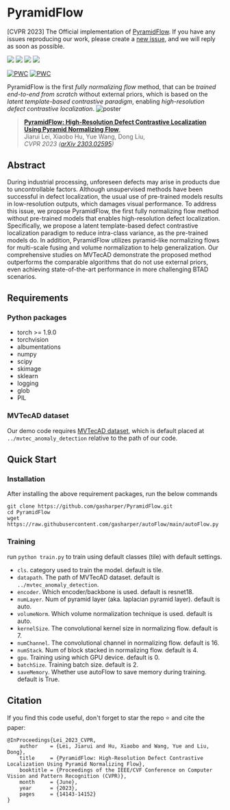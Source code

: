 # PyramidFlow
[CVPR 2023] The Official implementation of [PyramidFlow](https://github.com/gasharper/PyramidFlow). If you have any issues reproducing our work, please create a [new issue](https://github.com/gasharper/PyramidFlow/issues/new), and we will reply as soon as possible.

[![](https://img.shields.io/badge/🧡-ProjectPage-red.svg)](https://gasharper.github.io/PyramidFlowWeb/)
[![](https://img.shields.io/badge/💛-Video-yellow.svg)](https://youtu.be/XdyWp23_bU0)
[![](https://img.shields.io/badge/💜-Paper-purple.svg)](https://arxiv.org/pdf/2303.02595.pdf)
[![](https://img.shields.io/badge/💙-Framework-blue.svg)](https://github.com/gasharper/autoFlow)

[![PWC](https://img.shields.io/endpoint.svg?url=https://paperswithcode.com/badge/pyramidflow-high-resolution-defect/anomaly-detection-on-mvtec-ad)](https://paperswithcode.com/sota/anomaly-detection-on-mvtec-ad?p=pyramidflow-high-resolution-defect)
[![PWC](https://img.shields.io/endpoint.svg?url=https://paperswithcode.com/badge/pyramidflow-high-resolution-defect/anomaly-detection-on-btad)](https://paperswithcode.com/sota/anomaly-detection-on-btad?p=pyramidflow-high-resolution-defect)

PyramidFlow is the first *fully normalizing flow* method, that can be *trained end-to-end from scratch* without external priors, which is based on the *latent template-based contrastive paradigm*, enabling *high-resolution defect contrastive localization*.
![poster](https://gasharper.github.io/PyramidFlowWeb/static/images/poster.png)

> [**PyramidFlow: High-Resolution Defect Contrastive Localization Using Pyramid Normalizing Flow**](http://openaccess.thecvf.com/content/CVPR2023/html/Lei_PyramidFlow_High-Resolution_Defect_Contrastive_Localization_Using_Pyramid_Normalizing_Flow_CVPR_2023_paper.html),            
> Jiarui Lei, Xiaobo Hu, Yue Wang, Dong Liu,      
> *CVPR 2023 ([arXiv 2303.02595](https://arxiv.org/abs/2303.02595))*
## Abstract
During industrial processing, unforeseen defects may arise in products due to uncontrollable factors. Although unsupervised methods have been successful in defect localization, the usual use of pre-trained models results in low-resolution outputs, which damages visual performance. To address this issue, we propose PyramidFlow, the first fully normalizing flow method without pre-trained models that enables high-resolution defect localization. Specifically, we propose a latent template-based defect contrastive localization paradigm to reduce intra-class variance, as the pre-trained models do. In addition, PyramidFlow utilizes pyramid-like normalizing flows for multi-scale fusing and volume normalization to help generalization. Our comprehensive studies on MVTecAD demonstrate the proposed method outperforms the comparable algorithms that do not use external priors, even achieving state-of-the-art performance in more challenging BTAD scenarios.


## Requirements
### Python packages
- torch >= 1.9.0
- torchvision
- albumentations
- numpy
- scipy
- skimage
- sklearn
- logging
- glob
- PIL
### MVTecAD dataset
Our demo code requires [MVTecAD dataset](https://www.mvtec.com/company/research/datasets/mvtec-ad), which is default placed at `../mvtec_anomaly_detection` relative to the path of our code.

## Quick Start
### Installation
After installing the above requirement packages, run the below commands
```shell
git clone https://github.com/gasharper/PyramidFlow.git
cd PyramidFlow
wget https://raw.githubusercontent.com/gasharper/autoFlow/main/autoFlow.py
```

### Training
run `python train.py` to train using default classes (tile) with default settings.
- `cls`. category used to train the model. default is tile.
- `datapath`. The path of MVTecAD dataset. default is `../mvtec_anomaly_detection`. 
- `encoder`. Which encoder/backbone is used. default is resnet18.
- `numLayer`. Num of pyramid layer (aka. laplacian pyramid layer). default is auto.
- `volumeNorm`. Which volume normalization technique is used. default is auto.
- `kernelSize`. The convolutional kernel size in normalizing flow. default is 7.
- `numChannel`. The convolutional channel in normalizing flow. default is 16.
- `numStack`. Num of block stacked in normalizing flow. default is 4.
- `gpu`. Training using which GPU device. default is 0.
- `batchSize`. Training batch size. default is 2.
- `saveMemory`. Whether use autoFlow to save memory during training. default is True.


## Citation
If you find this code useful, don't forget to star the repo ⭐ and cite the paper:
```
@InProceedings{Lei_2023_CVPR,
    author    = {Lei, Jiarui and Hu, Xiaobo and Wang, Yue and Liu, Dong},
    title     = {PyramidFlow: High-Resolution Defect Contrastive Localization Using Pyramid Normalizing Flow},
    booktitle = {Proceedings of the IEEE/CVF Conference on Computer Vision and Pattern Recognition (CVPR)},
    month     = {June},
    year      = {2023},
    pages     = {14143-14152}
}
```

